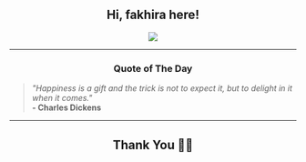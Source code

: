 <h2 align="center"> Hi, fakhira here!</h2>

<p align="center">
<a href="https://github.com/fakhiralkda" alt="github streak"><img src="https://dvst-streak.herokuapp.com/?user=fakhiralkda&theme=tokyonight&fire=DD472C"></a>
</p>

<hr>
<h3 align="center">Quote of The Day</h3>
<p align="center">
<blockquote>
<i>"Happiness is a gift and the trick is not to expect it, but to delight in it when it comes."</i>
<br>
<b>- Charles Dickens</b>
</blockquote>
</p>


<hr>
<h2 align="center">Thank You 🙏🏼</h2>

